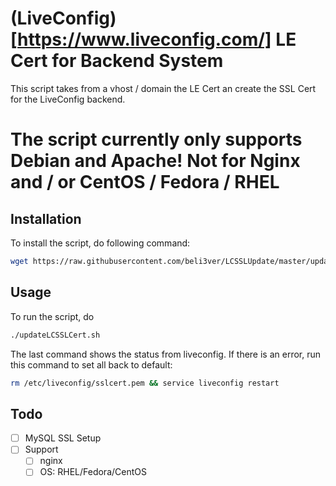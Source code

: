 # (LiveConfig)[https://www.liveconfig.com/] LE Cert for Backend System
This script takes from a vhost / domain the LE Cert an create the SSL Cert for the LiveConfig backend.
# The script currently only supports Debian and Apache! Not for Nginx and / or CentOS / Fedora / RHEL

## Installation
To install the script, do following command:
```bash
wget https://raw.githubusercontent.com/beli3ver/LCSSLUpdate/master/updateLCSSLCert.sh && chmod 700 updateLCSSLCert.sh
```
## Usage
To run the script, do 
```bash
./updateLCSSLCert.sh
```
The last command shows the status from liveconfig. If there is an error, run this command to set all back to default:
```bash
rm /etc/liveconfig/sslcert.pem && service liveconfig restart
```
## Todo
* [ ] MySQL SSL Setup
* [ ] Support
    * [ ] nginx
    * [ ] OS: RHEL/Fedora/CentOS
